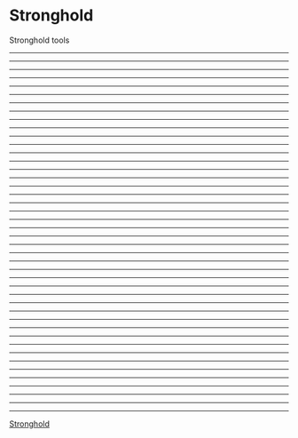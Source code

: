 # Stronghold
Stronghold tools

--------
--------
--------
--------
--------
--------
--------
--------
--------
--------
--------
--------
--------
--------
--------
--------
--------
--------
--------
--------
--------
--------
--------
--------
--------
--------
--------
--------
--------
--------
--------
--------
--------
--------
--------
--------
--------
--------
--------
--------
--------
--------
--------
--------


[Stronghold](menu)
